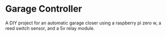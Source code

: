 # Garage Controller
A DIY project for an automatic garage closer using a raspberry pi zero w, a reed switch sensor, and a 5v relay module.
